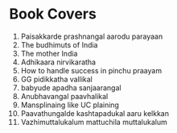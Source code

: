 # Book Covers

1. Paisakkarde prashnangal aarodu parayaan
2. The budhimuts of India
3. The mother India
4. Adhikaara nirvikaratha
5. How to handle success in pinchu praayam
6. GG pidikkatha vallikal
7. babyude apadha sanjaarangal
8. Anubhavangal paavhalikal
9. Mansplinaing like UC plaining
10. Paavathungalde kashtapadukal aaru kelkkan
11. Vazhimuttalukalum mattuchila muttalukalum





